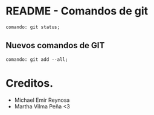 # README - Comandos de git
```
comando: git status;
```

## Nuevos comandos de GIT
```
comando: git add --all;
```

# Creditos.

* Michael Emir Reynosa
* Martha Vilma Peña <3